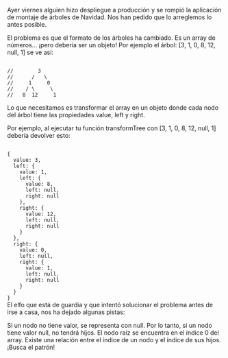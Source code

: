 Ayer viernes alguien hizo despliegue a producción y se rompió la aplicación de montaje de árboles de Navidad. Nos han pedido que lo arreglemos lo antes posible.

El problema es que el formato de los árboles ha cambiado. Es un array de números… ¡pero debería ser un objeto! Por ejemplo el árbol: [3, 1, 0, 8, 12, null, 1] se ve así:

<code>
//        3
//      /   \
//     1     0
//    / \     \
//   8  12     1
</code>

Lo que necesitamos es transformar el array en un objeto donde cada nodo del árbol tiene las propiedades value, left y right.

Por ejemplo, al ejecutar tu función transformTree con [3, 1, 0, 8, 12, null, 1] debería devolver esto:

<code>
{
  value: 3,
  left: {
    value: 1,
    left: {
      value: 8,
      left: null,
      right: null
    },
    right: {
      value: 12,
      left: null,
      right: null
    }
  },
  right: {
    value: 0,
    left: null,
    right: {
      value: 1,
      left: null,
      right: null
    }
  }
}
</code>
El elfo que está de guardia y que intentó solucionar el problema antes de irse a casa, nos ha dejado algunas pistas:

Si un nodo no tiene valor, se representa con null. Por lo tanto, si un nodo tiene valor null, no tendrá hijos.
El nodo raíz se encuentra en el índice 0 del array.
Existe una relación entre el índice de un nodo y el índice de sus hijos. ¡Busca el patrón!
